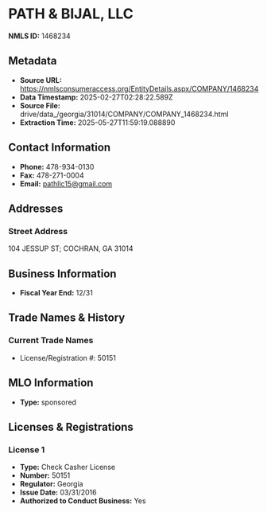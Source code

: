 # PATH & BIJAL, LLC

**NMLS ID:** 1468234

## Metadata
- **Source URL:** https://nmlsconsumeraccess.org/EntityDetails.aspx/COMPANY/1468234
- **Data Timestamp:** 2025-02-27T02:28:22.589Z
- **Source File:** drive/data_/georgia/31014/COMPANY/COMPANY_1468234.html
- **Extraction Time:** 2025-05-27T11:59:19.088890

## Contact Information
- **Phone:** 478-934-0130
- **Fax:** 478-271-0004
- **Email:** pathllc15@gmail.com

## Addresses
### Street Address
104 JESSUP ST; COCHRAN, GA 31014

## Business Information
- **Fiscal Year End:** 12/31

## Trade Names & History
### Current Trade Names
- License/Registration #: 50151

## MLO Information
- **Type:** sponsored

## Licenses & Registrations

### License 1
- **Type:** Check Casher License
- **Number:** 50151
- **Regulator:** Georgia
- **Issue Date:** 03/31/2016
- **Authorized to Conduct Business:** Yes
